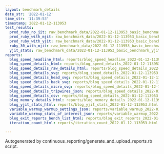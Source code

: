 ```yaml
---
layout: benchmark_details
date_str: '2022-01-12'
time_str: '11:39:53'
timestamp: 2022-01-12-113953
test_results:
  prod_ruby_no_jit: raw_benchmark_data/2022-01-12-113953_basic_benchmark_prod_ruby_no_jit.json
  prod_ruby_with_mjit: raw_benchmark_data/2022-01-12-113953_basic_benchmark_prod_ruby_with_mjit.json
  prod_ruby_with_yjit: raw_benchmark_data/2022-01-12-113953_basic_benchmark_prod_ruby_with_yjit.json
  ruby_30_with_mjit: raw_benchmark_data/2022-01-12-113953_basic_benchmark_ruby_30_with_mjit.json
  yjit_stats: raw_benchmark_data/2022-01-12-113953_basic_benchmark_yjit_stats.json
reports:
  blog_speed_headline_html: reports/blog_speed_headline_2022-01-12-113953.html
  blog_speed_details_html: reports/blog_speed_details_2022-01-12-113953.html
  blog_speed_details_raw_details_html: reports/blog_speed_details_2022-01-12-113953.raw_details.html
  blog_speed_details_svg: reports/blog_speed_details_2022-01-12-113953.svg
  blog_speed_details_head_svg: reports/blog_speed_details_2022-01-12-113953.head.svg
  blog_speed_details_back_svg: reports/blog_speed_details_2022-01-12-113953.back.svg
  blog_speed_details_micro_svg: reports/blog_speed_details_2022-01-12-113953.micro.svg
  blog_speed_details_tripwires_json: reports/blog_speed_details_2022-01-12-113953.tripwires.json
  blog_speed_details_csv: reports/blog_speed_details_2022-01-12-113953.csv
  blog_memory_details_html: reports/blog_memory_details_2022-01-12-113953.html
  blog_yjit_stats_html: reports/blog_yjit_stats_2022-01-12-113953.html
  variable_warmup_warmup_settings_json: reports/variable_warmup_2022-01-12-113953.warmup_settings.json
  variable_warmup_stats_of_interest_json: reports/variable_warmup_2022-01-12-113953.stats_of_interest.json
  blog_exit_reports_bench_list_html: reports/blog_exit_reports_2022-01-12-113953.bench_list.html
  iteration_count_html: reports/iteration_count_2022-01-12-113953.html

---
```

Autogenerated by continuous_reporting/generate_and_upload_reports.rb script.
